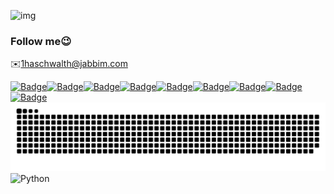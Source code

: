 ![img](https://readme-typing-svg.herokuapp.com?font=JetBrains+Mono&color=0&height=60&lines=print("Hello+World!"))
### Follow me😉
✉️1haschwalth@jabbim.com

[![Badge](https://img.shields.io/badge/Github-black?style=for-the-badge&logo=github)](https://github.com/1Haschwalth)[![Badge](https://img.shields.io/badge/blog-darkgreen?style=for-the-badge&logo=github)](https://github.com/1Haschwalth/1Haschwalth/issues)[![Badge](https://img.shields.io/badge/afdian-8A2BE2?style=for-the-badge)](https://afdian.net/a/Haschwalth15)[![Badge](https://img.shields.io/badge/bilibili-E84B85?style=for-the-badge&logo=bilibili)](https://space.bilibili.com/323328689)[![Badge](https://img.shields.io/badge/zhihu-056DE8?style=for-the-badge&logo=zhihu)](https://www.zhihu.com/people/Jugrammar)[![Badge](https://img.shields.io/badge/douban-darkgreen?style=for-the-badge&logo=douban)](https://www.douban.com/people/269982048)[![Badge](https://img.shields.io/badge/稀土掘金-blue?style=for-the-badge&logo=juejin)](https://juejin.cn/user/2421543671962520/collections)[![Badge](https://img.shields.io/badge/gitee-crimson?style=for-the-badge&logo=gitee)](https://gitee.com/Haschwalth1)[![Badge](https://img.shields.io/badge/mastodon-darkblue?style=for-the-badge&logo=mastodon)](https://mast.dragon-fly.club/@1Haschwalth)![snk](https://raw.githubusercontent.com/platane/snk/output/github-contribution-grid-snake-dark.svg)![Python](https://img.shields.io/badge/Language-Python-blue?style=for-the-badge&logo=python)
